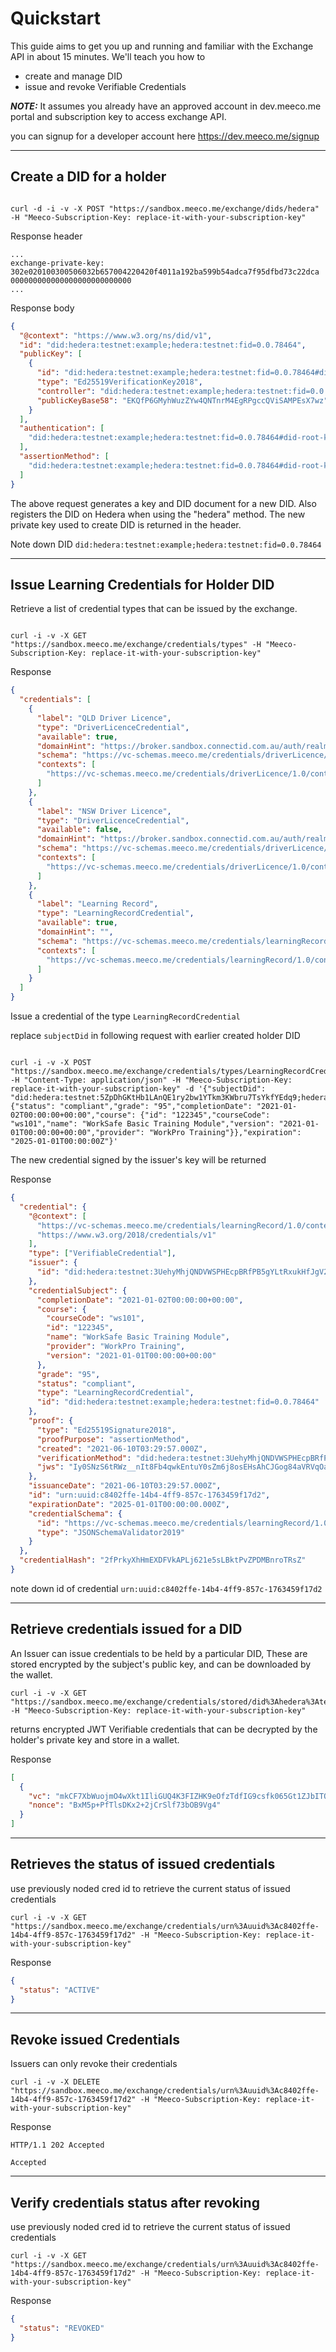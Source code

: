 # Quickstart

This guide aims to get you up and running and familiar with the Exchange API in about 15 minutes. We'll teach you how to

- create and manage DID
- issue and revoke Verifiable Credentials

**_NOTE:_** It assumes you already have an approved account in dev.meeco.me portal and subscription key to access exchange API.

you can signup for a developer account here https://dev.meeco.me/signup

---

## Create a DID for a holder

```curl

curl -d -i -v -X POST "https://sandbox.meeco.me/exchange/dids/hedera" -H "Meeco-Subscription-Key: replace-it-with-your-subscription-key"

```

Response header

```http
...
exchange-private-key: 302e020100300506032b657004220420f4011a192ba599b54adca7f95dfbd73c22dca
000000000000000000000000000
...
```

Response body

```json
{
  "@context": "https://www.w3.org/ns/did/v1",
  "id": "did:hedera:testnet:example;hedera:testnet:fid=0.0.78464",
  "publicKey": [
    {
      "id": "did:hedera:testnet:example;hedera:testnet:fid=0.0.78464#did-root-key",
      "type": "Ed25519VerificationKey2018",
      "controller": "did:hedera:testnet:example;hedera:testnet:fid=0.0.78464",
      "publicKeyBase58": "EKQfP6GMyhWuzZYw4QNTnrM4EgRPgccQViSAMPEsX7wz"
    }
  ],
  "authentication": [
    "did:hedera:testnet:example;hedera:testnet:fid=0.0.78464#did-root-key"
  ],
  "assertionMethod": [
    "did:hedera:testnet:example;hedera:testnet:fid=0.0.78464#did-root-key"
  ]
}
```

The above request generates a key and DID document for a new DID. Also registers the DID on Hedera when using the "hedera" method. The new private key used to create DID is returned in the header.

Note down DID `did:hedera:testnet:example;hedera:testnet:fid=0.0.78464`

---

## Issue Learning Credentials for Holder DID

Retrieve a list of credential types that can be issued by the exchange.

```curl

curl -i -v -X GET "https://sandbox.meeco.me/exchange/credentials/types" -H "Meeco-Subscription-Key: replace-it-with-your-subscription-key"
```

Response

```json
{
  "credentials": [
    {
      "label": "QLD Driver Licence",
      "type": "DriverLicenceCredential",
      "available": true,
      "domainHint": "https://broker.sandbox.connectid.com.au/auth/realms/connectid",
      "schema": "https://vc-schemas.meeco.me/credentials/driverLicence/1.0/schema.json",
      "contexts": [
        "https://vc-schemas.meeco.me/credentials/driverLicence/1.0/context.json"
      ]
    },
    {
      "label": "NSW Driver Licence",
      "type": "DriverLicenceCredential",
      "available": false,
      "domainHint": "https://broker.sandbox.connectid.com.au/auth/realms/connectid",
      "schema": "https://vc-schemas.meeco.me/credentials/driverLicence/1.0/schema.json",
      "contexts": [
        "https://vc-schemas.meeco.me/credentials/driverLicence/1.0/context.json"
      ]
    },
    {
      "label": "Learning Record",
      "type": "LearningRecordCredential",
      "available": true,
      "domainHint": "",
      "schema": "https://vc-schemas.meeco.me/credentials/learningRecord/1.0/schema.json",
      "contexts": [
        "https://vc-schemas.meeco.me/credentials/learningRecord/1.0/context.json"
      ]
    }
  ]
}
```

Issue a credential of the type `LearningRecordCredential`

replace `subjectDid` in following request with earlier created holder DID

```curl

curl -i -v -X POST "https://sandbox.meeco.me/exchange/credentials/types/LearningRecordCredential" -H "Content-Type: application/json" -H "Meeco-Subscription-Key: replace-it-with-your-subscription-key" -d '{"subjectDid": "did:hedera:testnet:5ZpDhGKtHb1LAnQE1ry2bw1YTkm3KWbru7TsYkfYEdq9;hedera:testnet:fid=0.0.78464","claims": {"status": "compliant","grade": "95","completionDate": "2021-01-02T00:00:00+00:00","course": {"id": "122345","courseCode": "ws101","name": "WorkSafe Basic Training Module","version": "2021-01-01T00:00:00+00:00","provider": "WorkPro Training"}},"expiration": "2025-01-01T00:00:00Z"}'

```

The new credential signed by the issuer's key will be returned

Response

```json
{
  "credential": {
    "@context": [
      "https://vc-schemas.meeco.me/credentials/learningRecord/1.0/context.json",
      "https://www.w3.org/2018/credentials/v1"
    ],
    "type": ["VerifiableCredential"],
    "issuer": {
      "id": "did:hedera:testnet:3UehyMhjQNDVWSPHEcpBRfPB5gYLtRxukHfJgV2sdfew;hedera:testnet:fid=0.0.78464"
    },
    "credentialSubject": {
      "completionDate": "2021-01-02T00:00:00+00:00",
      "course": {
        "courseCode": "ws101",
        "id": "122345",
        "name": "WorkSafe Basic Training Module",
        "provider": "WorkPro Training",
        "version": "2021-01-01T00:00:00+00:00"
      },
      "grade": "95",
      "status": "compliant",
      "type": "LearningRecordCredential",
      "id": "did:hedera:testnet:example;hedera:testnet:fid=0.0.78464"
    },
    "proof": {
      "type": "Ed25519Signature2018",
      "proofPurpose": "assertionMethod",
      "created": "2021-06-10T03:29:57.000Z",
      "verificationMethod": "did:hedera:testnet:3UehyMhjQNDVWSPHEcpBRfPB5gYLtRxukHfJgV2sdfew;hedera:testnet:fid=0.0.78464#did-root-key",
      "jws": "Iy0SNzS6tRWz__nIt8Fb4qwkEntuY0sZm6j8osEHsAhCJGog84aVRVqOaflcwW3L1NJnofqex-wQbFugWonEBA"
    },
    "issuanceDate": "2021-06-10T03:29:57.000Z",
    "id": "urn:uuid:c8402ffe-14b4-4ff9-857c-1763459f17d2",
    "expirationDate": "2025-01-01T00:00:00.000Z",
    "credentialSchema": {
      "id": "https://vc-schemas.meeco.me/credentials/learningRecord/1.0/schema.json",
      "type": "JSONSchemaValidator2019"
    }
  },
  "credentialHash": "2fPrkyXhHmEXDFVkAPLj621e5sLBktPvZPDMBnroTRsZ"
}
```

note down id of credential `urn:uuid:c8402ffe-14b4-4ff9-857c-1763459f17d2`

---

## Retrieve credentials issued for a DID

An Issuer can issue credentials to be held by a particular DID, These are stored encrypted by the subject's public key, and can be downloaded by the wallet.

```curl
curl -i -v -X GET "https://sandbox.meeco.me/exchange/credentials/stored/did%3Ahedera%3Atestnet%3AES6uGn1298qRYpM9Y6n5aj8DtPnpZHZXasdfedfeere%3Bhedera%3Atestnet%3Afid%3D0.0.78464" -H "Meeco-Subscription-Key: replace-it-with-your-subscription-key"
```

returns encrypted JWT Verifiable credentials that can be decrypted by the holder's private key and store in a wallet.

Response

```json
[
  {
    "vc": "mkCF7XbWuojmO4wXkt1IliGUQ4K3FIZHK9eOfzTdfIG9csfk065Gt1ZJbITQSJRjN0UJ+thI4aKHErA5tWsVhKR8Lf9bQhwe48FgnMMjy8kv/...",
    "nonce": "BxM5p+PfTlsDKx2+2jCrSlf73bOB9Vg4"
  }
]
```

---

## Retrieves the status of issued credentials

use previously noded cred id to retrieve the current status of issued credentials

```curl
curl -i -v -X GET "https://sandbox.meeco.me/exchange/credentials/urn%3Auuid%3Ac8402ffe-14b4-4ff9-857c-1763459f17d2" -H "Meeco-Subscription-Key: replace-it-with-your-subscription-key"
```

Response

```json
{
  "status": "ACTIVE"
}
```

---

## Revoke issued Credentials

Issuers can only revoke their credentials

```crul
curl -i -v -X DELETE "https://sandbox.meeco.me/exchange/credentials/urn%3Auuid%3Ac8402ffe-14b4-4ff9-857c-1763459f17d2" -H "Meeco-Subscription-Key: replace-it-with-your-subscription-key"
```

Response

```http
HTTP/1.1 202 Accepted

Accepted
```

---

## Verify credentials status after revoking

use previously noded cred id to retrieve the current status of issued credentials

```curl
curl -i -v -X GET "https://sandbox.meeco.me/exchange/credentials/urn%3Auuid%3Ac8402ffe-14b4-4ff9-857c-1763459f17d2" -H "Meeco-Subscription-Key: replace-it-with-your-subscription-key"
```

Response

```json
{
  "status": "REVOKED"
}
```

